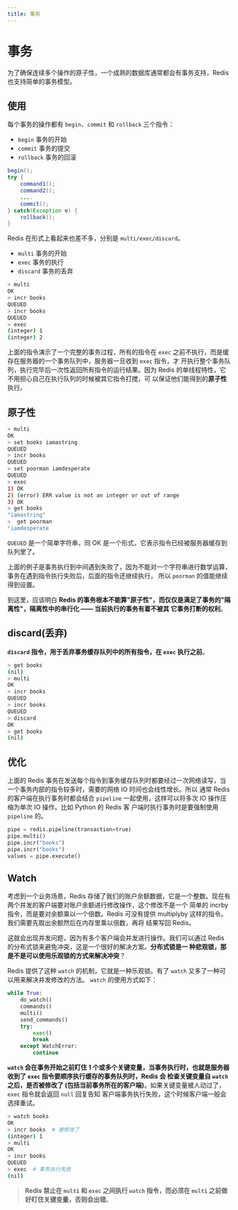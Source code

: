 ```yaml
---
title: 事务
---
```

# 事务
为了确保连续多个操作的原子性，一个成熟的数据库通常都会有事务支持，Redis 也支持简单的事务模型。

## 使用
每个事务的操作都有 `begin`、`commit` 和 `rollback` 三个指令：
- `begin` 事务的开始
- `commit` 事务的提交
- `rollback` 事务的回滚

```java
begin();
try {
    command1();
    command2();
    ....
    commit();
} catch(Exception e) {
    rollback();
}
```

Redis 在形式上看起来也差不多，分别是 `multi/exec/discard`。
- `multi` 事务的开始
- `exec` 事务的执行
- `discard` 事务的丢弃


```sh
> multi
OK
> incr books
QUEUED
> incr books
QUEUED
> exec
(integer) 1
(integer) 2
```

上面的指令演示了一个完整的事务过程，所有的指令在 `exec` 之前不执行，而是缓存在服务器的一个事务队列中，服务器一旦收到 `exec` 指令，才
开执行整个事务队列，执行完毕后一次性返回所有指令的运行结果。因为 Redis 的单线程特性，它不用担心自己在执行队列的时候被其它指令打搅，可
以保证他们能得到的**原子性**执行。

## 原子性
```sh
> multi
OK
> set books iamastring
QUEUED
> incr books
QUEUED
> set poorman iamdesperate
QUEUED
> exec
1) OK
2) (error) ERR value is not an integer or out of range
3) OK
> get books
"iamastring"
>  get poorman
"iamdesperate
```

`QUEUED` 是一个简单字符串，同 OK 是一个形式，它表示指令已经被服务器缓存到队列里了。

上面的例子是事务执行到中间遇到失败了，因为不能对一个字符串进行数学运算，事务在遇到指令执行失败后，后面的指令还继续执行，
所以 `poorman` 的值能继续得到设置。

到这里，应该明白 **Redis 的事务根本不能算"原子性"，而仅仅是满足了事务的"隔离性"，隔离性中的串行化 —— 当前执行的事务有着不被其
它事务打断的权利**。

## discard(丢弃)
**`discard` 指令，用于丢弃事务缓存队列中的所有指令，在 `exec` 执行之前**。

```sh
> get books
(nil)
> multi
OK
> incr books
QUEUED
> incr books
QUEUED
> discard
OK
> get books
(nil)
```

## 优化
上面的 Redis 事务在发送每个指令到事务缓存队列时都要经过一次网络读写，当一个事务内部的指令较多时，需要的网络 IO 时间也会线性增长。所以
通常 Redis 的客户端在执行事务时都会结合 `pipeline` 一起使用，这样可以将多次 IO 操作压缩为单次 IO 操作。比如 Python 的 Redis 客
户端时执行事务时是要强制使用 `pipeline` 的。
```py
pipe = redis.pipeline(transaction=true)
pipe.multi()
pipe.incr("books")
pipe.incr("books")
values = pipe.execute()
```

## Watch
考虑到一个业务场景，Redis 存储了我们的账户余额数据，它是一个整数。现在有两个并发的客户端要对账户余额进行修改操作，这个修改不是一个
简单的 incrby 指令，而是要对余额乘以一个倍数。Redis 可没有提供 multiplyby 这样的指令。我们需要先取出余额然后在内存里乘以倍数，再将
结果写回 Redis。

这就会出现并发问题，因为有多个客户端会并发进行操作。我们可以通过 Redis 的分布式锁来避免冲突，这是一个很好的解决方案。**分布式锁是一
种悲观锁，那是不是可以使用乐观锁的方式来解决冲突**？

Redis 提供了这种 `watch` 的机制，它就是一种乐观锁。有了 `watch` 又多了一种可以用来解决并发修改的方法。 `watch` 的使用方式如下：
```py
while True:
    do_watch()
    commands()
    multi()
    send_commands()
    try:
        exec()
        break
    except WatchError:
        continue
```

**`watch` 会在事务开始之前盯住 1 个或多个关键变量，当事务执行时，也就是服务器收到了 `exec` 指令要顺序执行缓存的事务队列时，Redis 会
检查关键变量自 `watch` 之后，是否被修改了 (包括当前事务所在的客户端)**。如果关键变量被人动过了，`exec` 指令就会返回 `null` 回复告知
客户端事务执行失败，这个时候客户端一般会选择重试。

```sh
> watch books
OK
> incr books  # 被修改了
(integer) 1
> multi
OK
> incr books
QUEUED
> exec  # 事务执行失败
(nil)
```

> **Redis 禁止在 `multi` 和 `exec` 之间执行 `watch` 指令，而必须在 `multi` 之前做好盯住关键变量，否则会出错**。